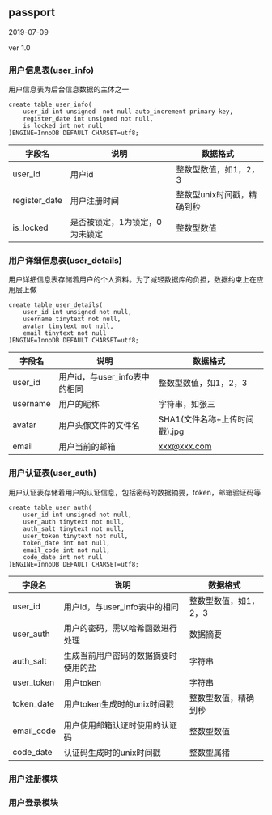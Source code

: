 ## passport

2019-07-09

ver 1.0

### 用户信息表(user_info)

用户信息表为后台信息数据的主体之一

```mysql
create table user_info(
    user_id int unsigned  not null auto_increment primary key,
    register_date int unsigned not null,
    is_locked int not null
)ENGINE=InnoDB DEFAULT CHARSET=utf8;
```

| 字段名        | 说明                           | 数据格式                   |
| ------------- | ------------------------------ | -------------------------- |
| user_id       | 用户id                         | 整数型数值，如1，2，3      |
| register_date | 用户注册时间                   | 整数型unix时间戳，精确到秒 |
| is_locked     | 是否被锁定，1为锁定，0为未锁定 | 整数型数值                 |

### 用户详细信息表(user_details)

用户详细信息表存储着用户的个人资料。为了减轻数据库的负担，数据约束上在应用层上做

```mysql
create table user_details(
	user_id int unsigned not null,
    username tinytext not null,
    avatar tinytext not null,
    email tinytext not null
)ENGINE=InnoDB DEFAULT CHARSET=utf8;
```

| 字段名   | 说明                          | 数据格式                      |
| -------- | ----------------------------- | ----------------------------- |
| user_id  | 用户id，与user_info表中的相同 | 整数型数值，如1，2，3         |
| username | 用户的昵称                    | 字符串，如张三                |
| avatar   | 用户头像文件的文件名          | SHA1(文件名称+上传时间戳).jpg |
| email    | 用户当前的邮箱                | xxx@xxx.com                   |

### 用户认证表(user_auth)

用户认证表存储着用户的认证信息，包括密码的数据摘要，token，邮箱验证码等

```mysql
create table user_auth(
	user_id int unsigned not null,
    user_auth tinytext not null,
    auth_salt tinytext not null,
    user_token tinytext not null,
    token_date int not null,
    email_code int not null,
    code_date int not null
)ENGINE=InnoDB DEFAULT CHARSET=utf8;
```

| 字段名     | 说明                                 | 数据格式              |
| ---------- | ------------------------------------ | --------------------- |
| user_id    | 用户id，与user_info表中的相同        | 整数型数值，如1，2，3 |
| user_auth  | 用户的密码，需以哈希函数进行处理     | 数据摘要              |
| auth_salt  | 生成当前用户密码的数据摘要时使用的盐 | 字符串                |
| user_token | 用户token                            | 字符串                |
| token_date | 用户token生成时的unix时间戳          | 整数型数值，精确到秒  |
| email_code | 用户使用邮箱认证时使用的认证码       | 整数型数值            |
| code_date  | 认证码生成时的unix时间戳             | 整数型属猪            |

### 用户注册模块



### 用户登录模块



